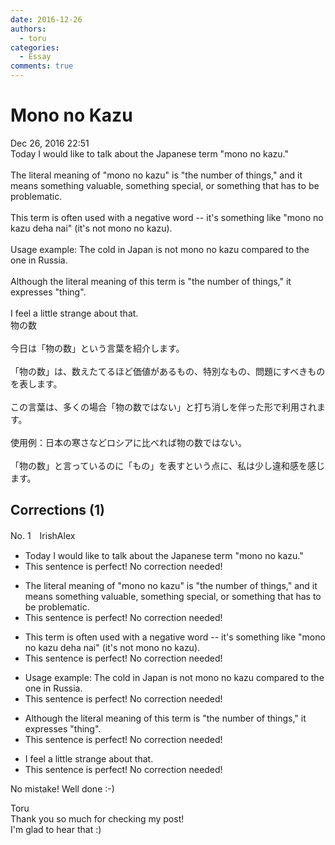 ```yaml
---
date: 2016-12-26
authors:
  - toru
categories:
  - Essay
comments: true
---
```


# Mono no Kazu
<div class="date">Dec 26, 2016 22:51</div>
<div id="post"><div id="body_show_ori">
Today I would like to talk about the Japanese term "mono no kazu."<br/><br/>The literal meaning of "mono no kazu" is "the number of things," and it means something valuable, something special, or something that has to be problematic.<br/><br/>This term is often used with a negative word -- it's something like "mono no kazu deha nai" (it's not mono no kazu).<br/><br/>Usage example: The cold in Japan is not mono no kazu compared to the one in Russia.<br/><br/>Although the literal meaning of this term is "the number of things," it expresses "thing".<br/><br/>I feel a little strange about that.
</div></div>

<!-- more -->

<div id="post_ja"><div id="body_show_mo">
物の数<br/><br/>今日は「物の数」という言葉を紹介します。<br/><br/>「物の数」は、数えたてるほど価値があるもの、特別なもの、問題にすべきものを表します。<br/><br/>この言葉は、多くの場合「物の数ではない」と打ち消しを伴った形で利用されます。<br/><br/>使用例：日本の寒さなどロシアに比べれば物の数ではない。<br/><br/>「物の数」と言っているのに「もの」を表すという点に、私は少し違和感を感じます。
</div></div>

## Corrections (1)
<div id="block"><div class="first_name"> No. 1　<span class="just_name">IrishAlex</span></div><div id="block2">
<ul class="correction_field">
<li class="incorrect">Today I would like to talk about the Japanese term "mono no kazu."</li>
<li class="corrected perfect">This sentence is perfect! No correction needed!</li>
</ul>
<ul class="correction_field">
<li class="incorrect">The literal meaning of "mono no kazu" is "the number of things," and it means something valuable, something special, or something that has to be problematic.</li>
<li class="corrected perfect">This sentence is perfect! No correction needed!</li>
</ul>
<ul class="correction_field">
<li class="incorrect">This term is often used with a negative word -- it's something like "mono no kazu deha nai" (it's not mono no kazu).</li>
<li class="corrected perfect">This sentence is perfect! No correction needed!</li>
</ul>
<ul class="correction_field">
<li class="incorrect">Usage example: The cold in Japan is not mono no kazu compared to the one in Russia.</li>
<li class="corrected perfect">This sentence is perfect! No correction needed!</li>
</ul>
<ul class="correction_field">
<li class="incorrect">Although the literal meaning of this term is "the number of things," it expresses "thing".</li>
<li class="corrected perfect">This sentence is perfect! No correction needed!</li>
</ul>
<ul class="correction_field">
<li class="incorrect">I feel a little strange about that.</li>
<li class="corrected perfect">This sentence is perfect! No correction needed!</li>
</ul>
<p class="comment_small">
 No mistake! Well done :-)
</p>

</div><div class="name"><span class="just_name">Toru</span><br>
Thank you so much for checking my post!<br/>I'm glad to hear that :)
</div>
</div>

